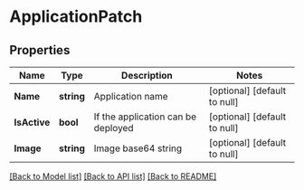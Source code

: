 # ApplicationPatch

## Properties
Name | Type | Description | Notes
------------ | ------------- | ------------- | -------------
**Name** | **string** | Application name | [optional] [default to null]
**IsActive** | **bool** | If the application can be deployed | [optional] [default to null]
**Image** | **string** | Image base64 string | [optional] [default to null]

[[Back to Model list]](../README.md#documentation-for-models) [[Back to API list]](../README.md#documentation-for-api-endpoints) [[Back to README]](../README.md)


